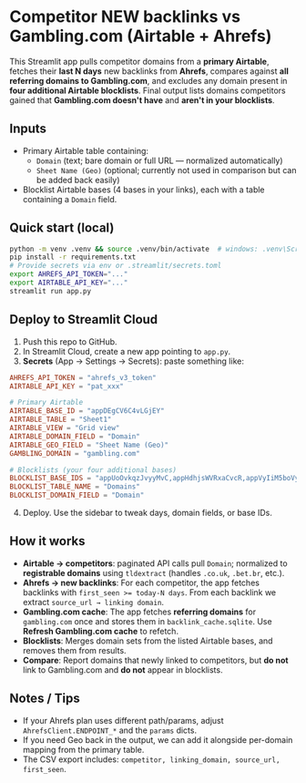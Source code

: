 # Competitor NEW backlinks vs Gambling.com (Airtable + Ahrefs)

This Streamlit app pulls competitor domains from a **primary Airtable**, fetches their **last N days** new backlinks from **Ahrefs**, compares against **all referring domains to Gambling.com**, and excludes any domain present in **four additional Airtable blocklists**. Final output lists domains competitors gained that **Gambling.com doesn't have** and **aren't in your blocklists**.

## Inputs
- Primary Airtable table containing:
  - `Domain` (text; bare domain or full URL — normalized automatically)
  - `Sheet Name (Geo)` (optional; currently not used in comparison but can be added back easily)
- Blocklist Airtable bases (4 bases in your links), each with a table containing a `Domain` field.

## Quick start (local)
```bash
python -m venv .venv && source .venv/bin/activate  # windows: .venv\Scripts\activate
pip install -r requirements.txt
# Provide secrets via env or .streamlit/secrets.toml
export AHREFS_API_TOKEN="..."
export AIRTABLE_API_KEY="..."
streamlit run app.py
```

## Deploy to Streamlit Cloud
1. Push this repo to GitHub.
2. In Streamlit Cloud, create a new app pointing to `app.py`.
3. **Secrets** (App → Settings → Secrets): paste something like:
```toml
AHREFS_API_TOKEN = "ahrefs_v3_token"
AIRTABLE_API_KEY = "pat_xxx"

# Primary Airtable
AIRTABLE_BASE_ID = "appDEgCV6C4vLGjEY"
AIRTABLE_TABLE = "Sheet1"
AIRTABLE_VIEW = "Grid view"
AIRTABLE_DOMAIN_FIELD = "Domain"
AIRTABLE_GEO_FIELD = "Sheet Name (Geo)"
GAMBLING_DOMAIN = "gambling.com"

# Blocklists (your four additional bases)
BLOCKLIST_BASE_IDS = "appUoOvkqzJvyyMvC,appHdhjsWVRxaCvcR,appVyIiM5boVyoBhf,appJTJQwjHRaAyLkw"
BLOCKLIST_TABLE_NAME = "Domains"
BLOCKLIST_DOMAIN_FIELD = "Domain"
```
4. Deploy. Use the sidebar to tweak days, domain fields, or base IDs.

## How it works
- **Airtable → competitors**: paginated API calls pull `Domain`; normalized to **registrable domains** using `tldextract` (handles `.co.uk`, `.bet.br`, etc.).
- **Ahrefs → new backlinks**: For each competitor, the app fetches backlinks with `first_seen >= today-N days`. From each backlink we extract `source_url → linking domain`.
- **Gambling.com cache**: The app fetches **referring domains** for `gambling.com` once and stores them in `backlink_cache.sqlite`. Use **Refresh Gambling.com cache** to refetch.
- **Blocklists**: Merges domain sets from the listed Airtable bases, and removes them from results.
- **Compare**: Report domains that newly linked to competitors, but **do not** link to Gambling.com and **do not** appear in blocklists.

## Notes / Tips
- If your Ahrefs plan uses different path/params, adjust `AhrefsClient.ENDPOINT_*` and the `params` dicts.
- If you need Geo back in the output, we can add it alongside per-domain mapping from the primary table.
- The CSV export includes: `competitor, linking_domain, source_url, first_seen`.
